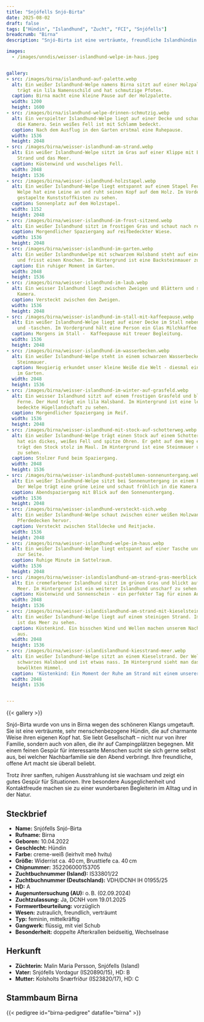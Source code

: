 ```yaml
---
title: "Snjófells Snjó-Birta"
date: 2025-08-02
draft: false
tags: ["Hündin", "Islandhund", "Zucht", "FCI", "Snjófells"]
breadcrumb: "Birna"
description: "Snjó-Birta ist eine verträumte, freundliche Islandhündin mit ausgeglichenem Wesen, vorzüglichem Formwert und A-Hüften. Sie stammt aus der isländischen Zuchtstätte Snjófells und lebt gern naturnah und menschenbezogen."

images:
  - /images/unndis/weisser-islandhund-welpe-im-haus.jpeg


gallery:
- src: /images/birna/islandhund-auf-palette.webp
  alt: Ein weißer Islandhund-Welpe namens Birna sitzt auf einer Holzpalette. Der Welpe
    trägt ein lila Namensschild und hat schmutzige Pfoten.
  caption: Birna macht eine kleine Pause auf der Holzpalette.
  width: 1200
  height: 1600
- src: /images/birna/islandhund-welpe-drinnen-schmutzig.webp
  alt: Ein verspielter Islandhund-Welpe liegt auf einer Decke und schaut direkt in
    die Kamera. Sein weißes Fell ist mit Schlamm bedeckt.
  caption: Nach dem Ausflug in den Garten erstmal eine Ruhepause.
  width: 1536
  height: 2048
- src: /images/birna/weisser-islandhund-am-strand.webp
  alt: Ein weißer Islandhund-Welpe sitzt im Gras auf einer Klippe mit Blick auf einen
    Strand und das Meer.
  caption: Küstenwind und wuscheliges Fell.
  width: 2048
  height: 1536
- src: /images/birna/weisser-islandhund-holzstapel.webp
  alt: Ein weißer Islandhund-Welpe liegt entspannt auf einem Stapel Feuerholz. Der
    Welpe hat eine Leine an und ruht seinen Kopf auf dem Holz. Im Vordergrund sind
    gestapelte Kunststoffkisten zu sehen.
  caption: Sonnenplatz auf dem Holzstapel.
  width: 1152
  height: 2048
- src: /images/birna/weisser-islandhund-im-frost-sitzend.webp
  alt: Ein weißer Islandhund sitzt im frostigen Gras und schaut nach rechts.
  caption: Morgendlicher Spaziergang auf reifbedeckter Wiese.
  width: 1536
  height: 2048
- src: /images/birna/weisser-islandhund-im-garten.webp
  alt: Ein weißer Islandhundwelpe mit schwarzem Halsband steht auf einem grünen Rasen
    und frisst einen Knochen. Im Hintergrund ist eine Backsteinmauer zu sehen.
  caption: Ein ruhiger Moment im Garten.
  width: 2048
  height: 1536
- src: /images/birna/weisser-islandhund-im-laub.webp
  alt: Ein weisser Islandhund liegt zwischen Zweigen und Blättern und schaut in die
    Kamera.
  caption: Versteckt zwischen den Zweigen.
  width: 1536
  height: 2048
- src: /images/birna/weisser-islandhund-im-stall-mit-kaffeepause.webp
  alt: Ein weißer Islandhund-Welpe liegt auf einer Decke im Stall neben Reitsätteln
    und -taschen. Im Vordergrund hält eine Person ein Glas Milchkaffee.
  caption: Morgens im Stall -  Kaffeepause mit treuer Begleitung.
  width: 1536
  height: 2048
- src: /images/birna/weisser-islandhund-im-wasserbecken.webp
  alt: Ein weißer Islandhund-Welpe steht in einem schwarzen Wasserbecken vor einer
    Steinmauer.
  caption: Neugierig erkundet unser kleine Weiße die Welt - diesmal eine alte Schale
    im Garten.
  width: 2048
  height: 1536
- src: /images/birna/weisser-islandhund-im-winter-auf-grasfeld.webp
  alt: Ein weisser Islandhund sitzt auf einem frostigen Grasfeld und blickt in die
    Ferne. Der Hund trägt ein lila Halsband. Im Hintergrund ist eine leicht mit Reif
    bedeckte Hügellandschaft zu sehen.
  caption: Morgendlicher Spaziergang im Reif.
  width: 1536
  height: 2048
- src: /images/birna/weisser-islandhund-mit-stock-auf-schotterweg.webp
  alt: Ein weißer Islandhund-Welpe trägt einen Stock auf einem Schotterweg. Der Welpe
    hat ein dickes, weißes Fell und spitze Ohren. Er geht auf dem Weg entlang und
    trägt den Stock stolz im Maul. Im Hintergrund ist eine Steinmauer und etwas Grün
    zu sehen.
  caption: Stolzer Fund beim Spaziergang.
  width: 2048
  height: 1536
- src: /images/birna/weisser-islandhund-pusteblumen-sonnenuntergang.webp
  alt: Ein weißer Islandhund-Welpe sitzt bei Sonnenuntergang in einem Feld mit Pusteblumen.
    Der Welpe trägt eine grüne Leine und schaut fröhlich in die Kamera.
  caption: Abendspaziergang mit Blick auf den Sonnenuntergang.
  width: 1536
  height: 2048
- src: /images/birna/weisser-islandhund-versteckt-sich.webp
  alt: Ein weißer Islandhund-Welpe schaut zwischen einer weißen Holzwand und dunklen
    Pferdedecken hervor.
  caption: Versteckt zwischen Stalldecke und Reitjacke.
  width: 1536
  height: 2048
- src: /images/birna/weisser-islandhund-welpe-im-haus.webp
  alt: Ein weißer Islandhund-Welpe liegt entspannt auf einer Tasche und schaut aufmerksam
    zur Seite.
  caption: Ruhige Minute im Sattelraum.
  width: 1536
  height: 2048
- src: /images/birna/weisser-islandislandhund-am-strand-gras-meerblick.webp
  alt: Ein cremefarbener Islandhund sitzt im grünen Gras und blickt auf das blaue
    Meer. Im Hintergrund ist ein weiterer Islandhund unscharf zu sehen.
  caption: Küstenwind und Sonnenschein - ein perfekter Tag für einen Ausflug ans Meer.
  width: 2048
  height: 1536
- src: /images/birna/weisser-islandislandhund-am-strand-mit-kieselsteinen.webp
  alt: Ein weißer Islandhund-Welpe liegt auf einem steinigen Strand. Im Hintergrund
    ist das Meer zu sehen.
  caption: Küstenkind. Ein bisschen Wind und Wellen machen unserem Nachwuchs nichts
    aus.
  width: 2048
  height: 1536
- src: /images/birna/weisser-islandislandhund-kiesstrand-meer.webp
  alt: Ein weißer Islandhund-Welpe sitzt an einem Kieselstrand. Der Welpe trägt ein
    schwarzes Halsband und ist etwas nass. Im Hintergrund sieht man das Meer und einen
    bewölkten Himmel.
  caption: 'Küstenkind: Ein Moment der Ruhe am Strand mit einem unserer Islandhunde.'
  width: 2048
  height: 1536


---
```


{{< gallery >}}

Snjó-Birta wurde von uns in Birna wegen des schöneren Klangs umgetauft. Sie ist eine verträumte, sehr menschenbezogene Hündin, die auf charmante Weise ihren eigenen Kopf hat. Sie liebt Gesellschaft – nicht nur von ihrer Familie, sondern auch von allen, die ihr auf Campingplätzen begegnen. Mit einem feinen Gespür für interessante Menschen sucht sie sich gerne selbst aus, bei welcher Nachbarfamilie sie den Abend verbringt. Ihre freundliche, offene Art macht sie überall beliebt.

Trotz ihrer sanften, ruhigen Ausstrahlung ist sie wachsam und zeigt ein gutes Gespür für Situationen. Ihre besondere Ausgeglichenheit und Kontaktfreude machen sie zu einer wunderbaren Begleiterin im Alltag und in der Natur.

## Steckbrief

- **Name:** Snjófells Snjó-Birta
- **Rufname:** Birna
- **Geboren:** 10.04.2022
- **Geschlecht:** Hündin
- **Farbe:** creme-weiß (leirhvít með hvítu)
- **Größe:** Widerrist ca. 40 cm, Brusttiefe ca. 40 cm
- **Chipnummer:** 352206000153705
- **Zuchtbuchnummer (Island):** IS33801/22
- **Zuchtbuchnummer (Deutschland):** VDH/DCNH IH 01955/25
- **HD:** A
- **Augenuntersuchung (AU):** o. B. (02.09.2024)
- **Zuchtzulassung:** Ja, DCNH vom 19.01.2025
- **Formwertbeurteilung:** vorzüglich
- **Wesen:** zutraulich, freundlich, verträumt
- **Typ:** feminin, mittelkräftig
- **Gangwerk:** flüssig, mit viel Schub
- **Besonderheit:** doppelte Afterkrallen beidseitig, Wechselnase

## Herkunft

- **Züchterin:** Malin Maria Persson, Snjófells (Island)
- **Vater:** Snjófells Vordagur (IS20890/15), HD: B
- **Mutter:** Kolsholts Snærfríður (IS23820/17), HD: C

## Stammbaum Birna

{{< pedigree id="birna-pedigree" datafile="birna" >}}

